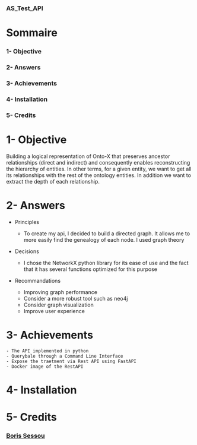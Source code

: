 ### AS_Test_API


# Sommaire
### 1- Objective
### 2- Answers
### 3- Achievements
### 4- Installation
### 5- Credits

# 1- Objective

Building a logical representation of Onto-X that preserves ancestor relationships (direct and indirect) and consequently enables reconstructing the hierarchy of entities. In other terms, for a given entity, we want to get all its relationships with the rest of the ontology entities. In addition we want to extract the depth of each relationship.

# 2- Answers
- Principles
    * To create my api, I decided to build a directed graph. It allows me to more easily find the genealogy of each node. I used graph theory

- Decisions
    * I chose the NetworkX python library
    for its ease of use and the fact that it has several functions optimized for this purpose

- Recommandations
    * Improving graph performance
    * Consider a more robust tool such as neo4j
    * Consider graph visualization
    * Improve user experience



# 3- Achievements
    - The API implemented in python 
    - Querybale through a Command Line Interface
    - Expose the traetment via Rest API using FastAPI
    - Docker image of the RestAPI
# 4- Installation
# 5- Credits

### <a href="https://www.linkedin.com/in/boris-sessou/">Boris Sessou</a>